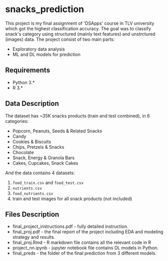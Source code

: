 # snacks_prediction

This project is my final assignment of 'DSApps' course in TLV university which got the highest classification accuracy. 
The goal was to classify snack's category using structured (mainly text features) and unstrctured (images) data.
The project consist of two main parts:  
* Exploratory data analysis 
* ML and DL models for prediction 

## Requirements
* Python 3.*
* R 3.*

## Data Description
The dataset has ~35K snacks products (train and test combined), in 6 categories:

* Popcorn, Peanuts, Seeds & Related Snacks
* Candy
* Cookies & Biscuits
* Chips, Pretzels & Snacks
* Chocolate
* Snack, Energy & Granola Bars
* Cakes, Cupcakes, Snack Cakes

And the data contains 4 datasets:

1. `food_train.csv` and `food_test.csv`
2. `nutrients.csv`
3. `food_nutrients.csv`
4. train and test images for all snack products (not included)

## Files Description
* final_project_instructions.pdf - fully detailed instruction.
* final_proj.pdf - the final report of the project including EDA and modeling strategy and results.
* final_proj.Rmd - R markdown file contains all the relevant code in R
* project_nn.ipynb - jupyter notebook file contains DL models in Python.
* final_preds - the folder of the final prediction from 3 different models.
